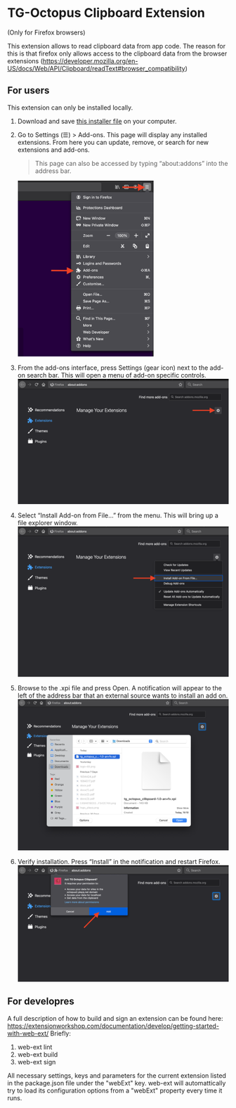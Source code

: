 # TG-Octopus Clipboard Extension

(Only for Firefox browsers)

This extension allows to read clipboard data from app code.
The reason for this is that firefox only allows access to the clipboard data from the browser extensions (https://developer.mozilla.org/en-US/docs/Web/API/Clipboard/readText#browser_compatibility)

## For users

This extension can only be installed locally.

1. Download and save [this installer file](https://github.com/PlayQ/tg-octopus-clipboard-extension/raw/main/web-ext-artifacts/tg_octopus_clibpoard-1.0-fx.xpi) on your computer.
2. Go to Settings (☰) > Add-ons. This page will display any installed extensions. From here you can update, remove, or search for new extensions and add-ons.

   > This page can also be accessed by typing “about:addons” into the address bar.

   <img src="docs/step2.png" height="400"/>

3. From the add-ons interface, press Settings (gear icon) next to the add-on search bar. This will open a menu of add-on specific controls.
   <img src="docs/step3.png"/>
4. Select “Install Add-on from File…” from the menu. This will bring up a file explorer window.
   <img src="docs/step4.png"/>
5. Browse to the .xpi file and press Open. A notification will appear to the left of the address bar that an external source wants to install an add on.
   <img src="docs/step5.png"/>
6. Verify installation. Press “Install” in the notification and restart Firefox.
   <img src="docs/step6.png"/>

## For developres

A full description of how to build and sign an extension can be found here:
https://extensionworkshop.com/documentation/develop/getting-started-with-web-ext/
Briefly:

1. web-ext lint
2. web-ext build
3. web-ext sign

All necessary settings, keys and parameters for the current extension listed in the package.json file under the "webExt" key.
web-ext will automattically try to load its configuration options from a "webExt" property every time it runs.
